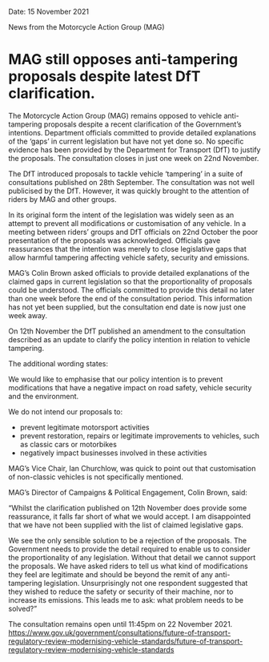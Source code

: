 Date: 15 November 2021

News from the Motorcycle Action Group (MAG)

# MAG still opposes anti-tampering proposals despite latest DfT clarification.

The Motorcycle Action Group (MAG) remains opposed to vehicle
anti-tampering proposals despite a recent clarification of the
Government’s intentions.  Department officials committed to provide
detailed explanations of the ‘gaps’ in current legislation but have not
yet done so.  No specific evidence has been provided by the Department
for Transport (DfT) to justify the proposals.  The consultation closes
in just one week on 22nd November.

The DfT introduced proposals to tackle vehicle ‘tampering’ in a suite of
consultations published on 28th September.  The consultation was not
well publicised by the DfT.  However, it was quickly brought to the
attention of riders by MAG and other groups.

In its original form the intent of the legislation was widely seen as an
attempt to prevent all modifications or customisation of any vehicle.
In a meeting between riders’ groups and DfT officials on 22nd October
the poor presentation of the proposals was acknowledged.  Officials gave
reassurances that the intention was merely to close legislative gaps
that allow harmful tampering affecting vehicle safety, security and
emissions.

MAG’s Colin Brown asked officials to provide detailed explanations of
the claimed gaps in current legislation so that the proportionality of
proposals could be understood.  The officials committed to provide this
detail no later than one week before the end of the consultation period.
  This information has not yet been supplied, but the consultation end
date is now just one week away.

On 12th November the DfT published an amendment to the consultation
described as an update to clarify the policy intention in relation to
vehicle tampering.

The additional wording states:

We would like to emphasise that our policy intention is to prevent
modifications that have a negative impact on road safety, vehicle
security and the environment.

We do not intend our proposals to:

- prevent legitimate motorsport activities
- prevent restoration, repairs or legitimate improvements to vehicles, such as classic cars or motorbikes
- negatively impact businesses involved in these activities

MAG’s Vice Chair, Ian Churchlow, was quick to point out that
customisation of non-classic vehicles is not specifically mentioned.

MAG’s Director of Campaigns & Political Engagement, Colin Brown, said:

“Whilst the clarification published on 12th November does provide some
reassurance, it falls far short of what we would accept.  I am
disappointed that we have not been supplied with the list of claimed
legislative gaps.

We see the only sensible solution to be a rejection of the proposals.
The Government needs to provide the detail required to enable us to
consider the proportionality of any legislation.  Without that detail we
cannot support the proposals. We have asked riders to tell us what kind
of modifications they feel are legitimate and should be beyond the remit
of any anti-tampering legislation.  Unsurprisingly not one respondent
suggested that they wished to reduce the safety or security of their
machine, nor to increase its emissions. This leads me to ask: what
problem needs to be solved?”

The consultation remains open until 11:45pm on 22 November 2021.
https://www.gov.uk/government/consultations/future-of-transport-regulatory-review-modernising-vehicle-standards/future-of-transport-regulatory-review-modernising-vehicle-standards

